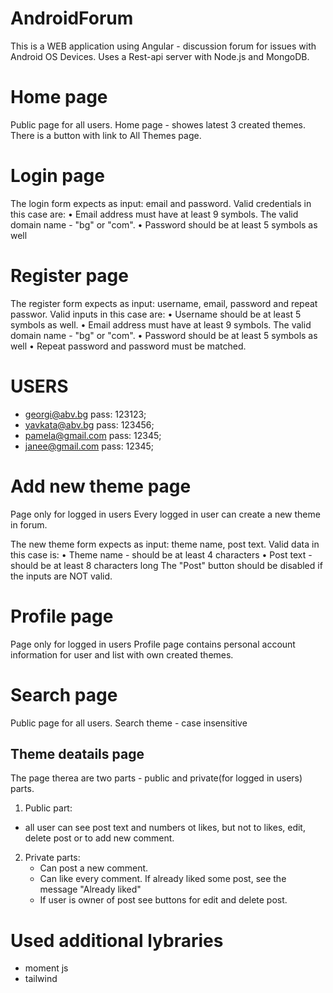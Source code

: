 # AndroidForum

This is a WEB application using Angular - discussion forum for issues with Android OS Devices.
Uses a Rest-api server with Node.js and MongoDB.


# Home page
Public page for all users.
Home page - showes latest 3 created themes. 
There is a button with link to All Themes page.


# Login page

The login form expects as input: email and password.
Valid credentials in this case are:
•	Email address must have at least 9 symbols. The valid domain name - "bg" or "com".
•	Password should be at least 5 symbols as well

# Register page

The register form expects as input: username, email, password and repeat passwor.
Valid inputs in this case are:
•	Username should be at least 5 symbols as well.
•	Email address must have at least 9 symbols. The valid domain name - "bg" or "com".
•	Password should be at least 5 symbols as well
•	Repeat password and password must be matched.

# USERS
  - georgi@abv.bg      pass: 123123;
  - yavkata@abv.bg     pass: 123456;
  - pamela@gmail.com   pass: 12345;
  - janee@gmail.com    pass: 12345;

# Add new theme page
Page only for logged in users
Every logged in user can create a new theme in forum.

The new theme form expects as input: theme name, post text.
Valid data in this case is:
•	Theme name - should be at least 4 characters
•	Post text - should be at least 8 characters long
The "Post" button should be disabled if the inputs are NOT valid.


# Profile page
Page only for logged in users
Profile page contains personal account information for user and list with own created themes.

# Search page
Public page for all users.
Search theme - case insensitive 

## Theme deatails page
The page therea are two parts - public and private(for logged in users) parts.
1. Public part: 
 - all user can see post text and numbers ot likes, but not to likes, edit, delete post or to add new comment. 

2. Private parts:
   - Can post a new comment.
   - Can like every comment. If already liked some post, see the message "Already liked"
   - If user is owner of post see buttons for edit and delete post.


# Used additional lybraries 
 - moment js
 - tailwind 

